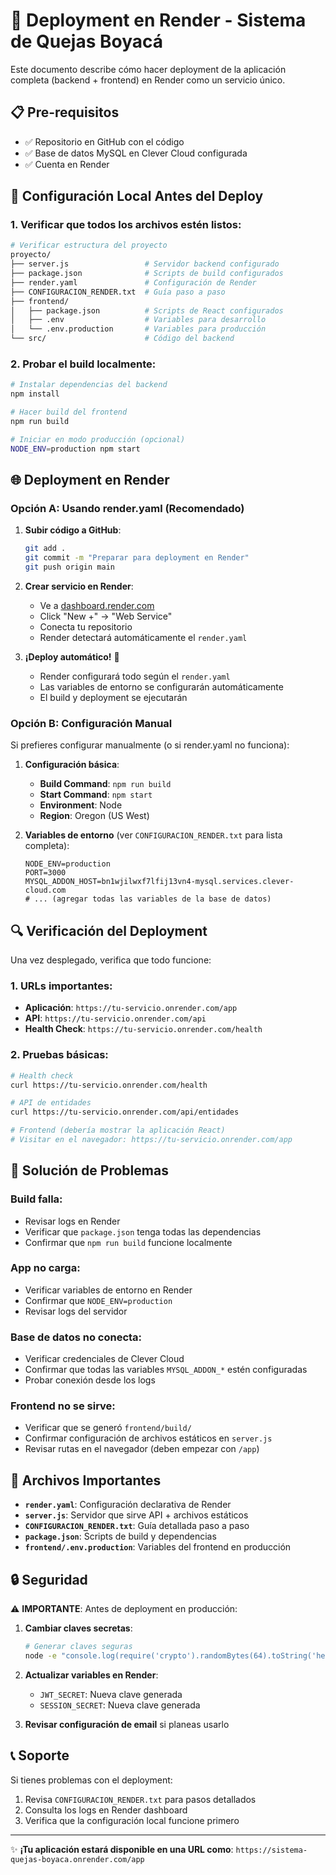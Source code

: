# 🚀 Deployment en Render - Sistema de Quejas Boyacá

Este documento describe cómo hacer deployment de la aplicación completa (backend + frontend) en Render como un servicio único.

## 📋 Pre-requisitos

- ✅ Repositorio en GitHub con el código
- ✅ Base de datos MySQL en Clever Cloud configurada
- ✅ Cuenta en Render

## 🔧 Configuración Local Antes del Deploy

### 1. Verificar que todos los archivos estén listos:

```bash
# Verificar estructura del proyecto
proyecto/
├── server.js                 # Servidor backend configurado
├── package.json              # Scripts de build configurados
├── render.yaml               # Configuración de Render
├── CONFIGURACION_RENDER.txt  # Guía paso a paso
├── frontend/
│   ├── package.json          # Scripts de React configurados
│   ├── .env                  # Variables para desarrollo
│   └── .env.production       # Variables para producción
└── src/                      # Código del backend
```

### 2. Probar el build localmente:

```bash
# Instalar dependencias del backend
npm install

# Hacer build del frontend
npm run build

# Iniciar en modo producción (opcional)
NODE_ENV=production npm start
```

## 🌐 Deployment en Render

### Opción A: Usando render.yaml (Recomendado)

1. **Subir código a GitHub**:
   ```bash
   git add .
   git commit -m "Preparar para deployment en Render"
   git push origin main
   ```

2. **Crear servicio en Render**:
   - Ve a [dashboard.render.com](https://dashboard.render.com)
   - Click "New +" → "Web Service"
   - Conecta tu repositorio
   - Render detectará automáticamente el `render.yaml`

3. **¡Deploy automático!** 🎉
   - Render configurará todo según el `render.yaml`
   - Las variables de entorno se configurarán automáticamente
   - El build y deployment se ejecutarán

### Opción B: Configuración Manual

Si prefieres configurar manualmente (o si render.yaml no funciona):

1. **Configuración básica**:
   - **Build Command**: `npm run build`
   - **Start Command**: `npm start`
   - **Environment**: Node
   - **Region**: Oregon (US West)

2. **Variables de entorno** (ver `CONFIGURACION_RENDER.txt` para lista completa):
   ```
   NODE_ENV=production
   PORT=3000
   MYSQL_ADDON_HOST=bn1wjilwxf7lfij13vn4-mysql.services.clever-cloud.com
   # ... (agregar todas las variables de la base de datos)
   ```

## 🔍 Verificación del Deployment

Una vez desplegado, verifica que todo funcione:

### 1. URLs importantes:
- **Aplicación**: `https://tu-servicio.onrender.com/app`
- **API**: `https://tu-servicio.onrender.com/api`
- **Health Check**: `https://tu-servicio.onrender.com/health`

### 2. Pruebas básicas:
```bash
# Health check
curl https://tu-servicio.onrender.com/health

# API de entidades
curl https://tu-servicio.onrender.com/api/entidades

# Frontend (debería mostrar la aplicación React)
# Visitar en el navegador: https://tu-servicio.onrender.com/app
```

## 🐛 Solución de Problemas

### Build falla:
- Revisar logs en Render
- Verificar que `package.json` tenga todas las dependencias
- Confirmar que `npm run build` funcione localmente

### App no carga:
- Verificar variables de entorno en Render
- Confirmar que `NODE_ENV=production`
- Revisar logs del servidor

### Base de datos no conecta:
- Verificar credenciales de Clever Cloud
- Confirmar que todas las variables `MYSQL_ADDON_*` estén configuradas
- Probar conexión desde los logs

### Frontend no se sirve:
- Verificar que se generó `frontend/build/`
- Confirmar configuración de archivos estáticos en `server.js`
- Revisar rutas en el navegador (deben empezar con `/app`)

## 📁 Archivos Importantes

- **`render.yaml`**: Configuración declarativa de Render
- **`server.js`**: Servidor que sirve API + archivos estáticos
- **`CONFIGURACION_RENDER.txt`**: Guía detallada paso a paso
- **`package.json`**: Scripts de build y dependencias
- **`frontend/.env.production`**: Variables del frontend en producción

## 🔒 Seguridad

⚠️ **IMPORTANTE**: Antes de deployment en producción:

1. **Cambiar claves secretas**:
   ```bash
   # Generar claves seguras
   node -e "console.log(require('crypto').randomBytes(64).toString('hex'))"
   ```

2. **Actualizar variables en Render**:
   - `JWT_SECRET`: Nueva clave generada
   - `SESSION_SECRET`: Nueva clave generada

3. **Revisar configuración de email** si planeas usarlo

## 📞 Soporte

Si tienes problemas con el deployment:

1. Revisa `CONFIGURACION_RENDER.txt` para pasos detallados
2. Consulta los logs en Render dashboard
3. Verifica que la configuración local funcione primero

---

✨ **¡Tu aplicación estará disponible en una URL como**: `https://sistema-quejas-boyaca.onrender.com/app`

